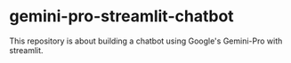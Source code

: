 # gemini-pro-streamlit-chatbot

This repository is about building a chatbot using Google's Gemini-Pro with streamlit.
